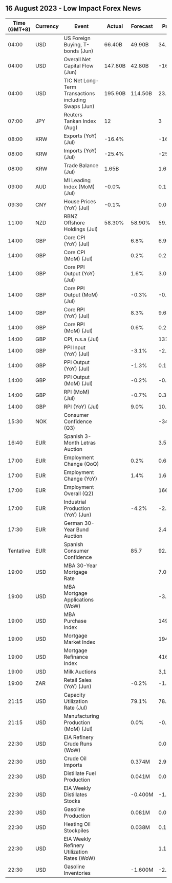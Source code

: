 ## 16 August 2023 - Low Impact Forex News

| Time (GMT+8) | Currency | Event | Actual | Forecast | Previous |
|------|----------|-------|--------|----------|----------|
| 04:00 | USD | US Foreign Buying, T-bonds (Jun) | 66.40B | 49.90B | 34.30B |
| 04:00 | USD | Overall Net Capital Flow (Jun) | 147.80B | 42.80B | -161.60B |
| 04:00 | USD | TIC Net Long-Term Transactions including Swaps (Jun) | 195.90B | 114.50B | 23.60B |
| 07:00 | JPY | Reuters Tankan Index (Aug) | 12 |  | 3 |
| 08:00 | KRW | Exports (YoY) (Jul) | -16.4% |  | -16.5% |
| 08:00 | KRW | Imports (YoY) (Jul) | -25.4% |  | -25.4% |
| 08:00 | KRW | Trade Balance (Jul) | 1.65B |  | 1.63B |
| 09:00 | AUD | MI Leading Index (MoM) (Jul) | -0.0% |  | 0.1% |
| 09:30 | CNY | House Prices (YoY) (Jul) | -0.1% |  | 0.0% |
| 11:00 | NZD | RBNZ Offshore Holdings (Jul) | 58.30% | 58.90% | 59.40% |
| 14:00 | GBP | Core CPI (YoY) (Jul) |  | 6.8% | 6.9% |
| 14:00 | GBP | Core CPI (MoM) (Jul) |  | 0.2% | 0.2% |
| 14:00 | GBP | Core PPI Output (YoY) (Jul) |  | 1.6% | 3.0% |
| 14:00 | GBP | Core PPI Output (MoM) (Jul) |  | -0.3% | -0.2% |
| 14:00 | GBP | Core RPI (YoY) (Jul) |  | 8.3% | 9.6% |
| 14:00 | GBP | Core RPI (MoM) (Jul) |  | 0.6% | 0.2% |
| 14:00 | GBP | CPI, n.s.a (Jul) |  |  | 131.50 |
| 14:00 | GBP | PPI Input (YoY) (Jul) |  | -3.1% | -2.7% |
| 14:00 | GBP | PPI Output (YoY) (Jul) |  | -1.3% | 0.1% |
| 14:00 | GBP | PPI Output (MoM) (Jul) |  | -0.2% | -0.3% |
| 14:00 | GBP | RPI (MoM) (Jul) |  | -0.7% | 0.3% |
| 14:00 | GBP | RPI (YoY) (Jul) |  | 9.0% | 10.7% |
| 15:30 | NOK | Consumer Confidence (Q3) |  |  | -34.40 |
| 16:40 | EUR | Spanish 3-Month Letras Auction |  |  | 3.500% |
| 17:00 | EUR | Employment Change (QoQ) |  | 0.2% | 0.6% |
| 17:00 | EUR | Employment Change (YoY) |  | 1.4% | 1.6% |
| 17:00 | EUR | Employment Overall (Q2) |  |  | 166,419.1K |
| 17:00 | EUR | Industrial Production (YoY) (Jun) |  | -4.2% | -2.2% |
| 17:30 | EUR | German 30-Year Bund Auction |  |  | 2.400% |
| Tentative | EUR | Spanish Consumer Confidence |  | 85.7 | 92.4 |
| 19:00 | USD | MBA 30-Year Mortgage Rate |  |  | 7.09% |
| 19:00 | USD | MBA Mortgage Applications (WoW) |  |  | -3.1% |
| 19:00 | USD | MBA Purchase Index |  |  | 149.9 |
| 19:00 | USD | Mortgage Market Index |  |  | 194.5 |
| 19:00 | USD | Mortgage Refinance Index |  |  | 416.1 |
| 19:00 | USD | Milk Auctions |  |  | 3,100.0 |
| 19:00 | ZAR | Retail Sales (YoY) (Jun) |  | -0.2% | -1.4% |
| 21:15 | USD | Capacity Utilization Rate (Jul) |  | 79.1% | 78.9% |
| 21:15 | USD | Manufacturing Production (MoM) (Jul) |  | 0.0% | -0.3% |
| 22:30 | USD | EIA Refinery Crude Runs (WoW) |  |  | 0.062M |
| 22:30 | USD | Crude Oil Imports |  | 0.374M | 2.937M |
| 22:30 | USD | Distillate Fuel Production |  | 0.041M | 0.050M |
| 22:30 | USD | EIA Weekly Distillates Stocks |  | -0.400M | -1.706M |
| 22:30 | USD | Gasoline Production |  | 0.081M | 0.092M |
| 22:30 | USD | Heating Oil Stockpiles |  | 0.038M | 0.166M |
| 22:30 | USD | EIA Weekly Refinery Utilization Rates (WoW) |  |  | 1.1% |
| 22:30 | USD | Gasoline Inventories |  | -1.600M | -2.661M |
